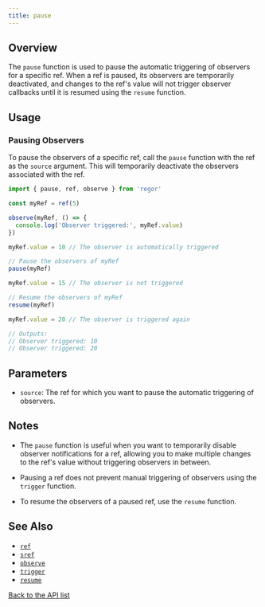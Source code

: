 ```yaml
---
title: pause
---
```



## Overview

The `pause` function is used to pause the automatic triggering of observers for a specific ref. When a ref is paused, its observers are temporarily deactivated, and changes to the ref's value will not trigger observer callbacks until it is resumed using the `resume` function.

## Usage

### Pausing Observers

To pause the observers of a specific ref, call the `pause` function with the ref as the `source` argument. This will temporarily deactivate the observers associated with the ref.

```ts
import { pause, ref, observe } from 'regor'

const myRef = ref(5)

observe(myRef, () => {
  console.log('Observer triggered:', myRef.value)
})

myRef.value = 10 // The observer is automatically triggered

// Pause the observers of myRef
pause(myRef)

myRef.value = 15 // The observer is not triggered

// Resume the observers of myRef
resume(myRef)

myRef.value = 20 // The observer is triggered again

// Outputs:
// Observer triggered: 10
// Observer triggered: 20
```

## Parameters

- `source`: The ref for which you want to pause the automatic triggering of observers.

## Notes

- The `pause` function is useful when you want to temporarily disable observer notifications for a ref, allowing you to make multiple changes to the ref's value without triggering observers in between.

- Pausing a ref does not prevent manual triggering of observers using the `trigger` function.

- To resume the observers of a paused ref, use the `resume` function.

## See Also

- [`ref`](../ref.md)
- [`sref`](../sref.md)
- [`observe`](../observe.md)
- [`trigger`](../trigger.md)
- [`resume`](../resume.md)

[Back to the API list](../regor-api.md)
